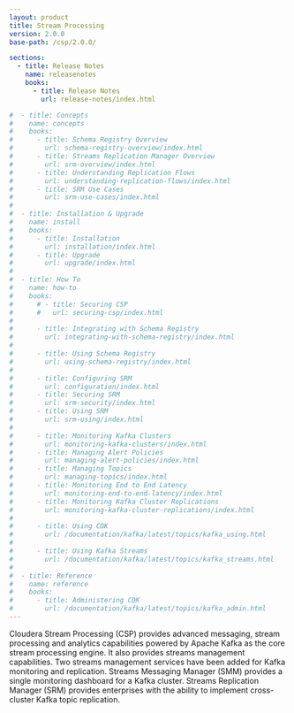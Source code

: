 ```yaml
---
layout: product
title: Stream Processing
version: 2.0.0
base-path: /csp/2.0.0/

sections:
  - title: Release Notes
    name: releasenotes
    books:
      - title: Release Notes
        url: release-notes/index.html

#  - title: Concepts
#    name: concepts
#    books:
#      - title: Schema Registry Overview
#        url: schema-registry-overview/index.html
#      - title: Streams Replication Manager Overview
#        url: srm-overview/index.html
#      - title: Understanding Replication Flows
#        url: understanding-replication-flows/index.html
#      - title: SRM Use Cases
#        url: srm-use-cases/index.html
#
#  - title: Installation & Upgrade
#    name: install
#    books:
#      - title: Installation
#        url: installation/index.html
#      - title: Upgrade
#        url: upgrade/index.html
#
#  - title: How To
#    name: how-to
#    books:
#      # - title: Securing CSP
#      #   url: securing-csp/index.html
#
#      - title: Integrating with Schema Registry
#        url: integrating-with-schema-registry/index.html
#
#      - title: Using Schema Registry
#        url: using-schema-registry/index.html
#
#      - title: Configuring SRM
#        url: configuration/index.html
#      - title: Securing SRM
#        url: srm-security/index.html
#      - title: Using SRM
#        url: srm-using/index.html
#
#      - title: Monitoring Kafka Clusters
#        url: monitoring-kafka-clusters/index.html
#      - title: Managing Alert Policies
#        url: managing-alert-policies/index.html
#      - title: Managing Topics
#        url: managing-topics/index.html
#      - title: Monitoring End to End Latency
#        url: monitoring-end-to-end-latency/index.html
#      - title: Monitoring Kafka Cluster Replications
#        url: monitoring-kafka-cluster-replications/index.html
#
#      - title: Using CDK
#        url: /documentation/kafka/latest/topics/kafka_using.html
#
#      - title: Using Kafka Streams
#        url: /documentation/kafka/latest/topics/kafka_streams.html
#
#  - title: Reference
#    name: reference
#    books:
#      - title: Administering CDK
#        url: /documentation/kafka/latest/topics/kafka_admin.html
---
```


Cloudera Stream Processing (CSP) provides advanced messaging, stream
processing and analytics capabilities powered by Apache Kafka as the
core stream processing engine. It also provides streams management
capabilities. Two streams management services have been added for Kafka
monitoring and replication. Streams Messaging Manager (SMM) provides a
single monitoring dashboard for a Kafka cluster. Streams Replication
Manager (SRM) provides enterprises with the ability to implement
cross-cluster Kafka topic replication.

